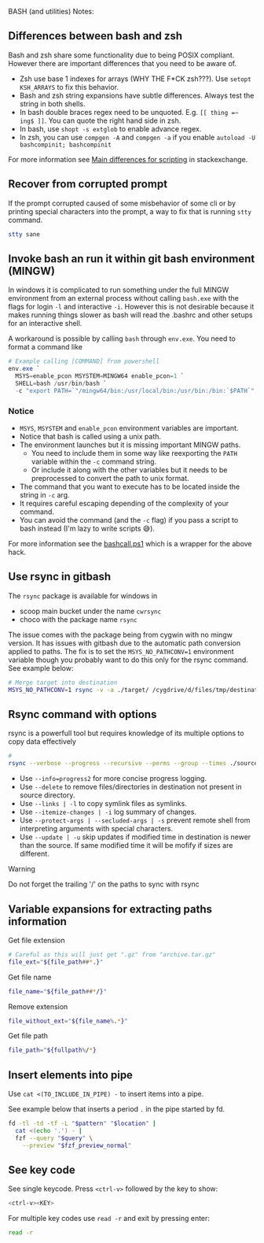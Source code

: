 BASH (and utilities) Notes:

## Differences between bash and zsh

Bash and zsh share some functionality due to being POSIX compliant. However there are important differences that you need to be aware of.

- Zsh use base 1 indexes for arrays (WHY THE F\*CK zsh???). Use `setopt KSH_ARRAYS` to fix this behavior.
- Bash and zsh string expansions have subtle differences. Always test the string in both shells.
- In bash double braces regex need to be unquoted. E.g. `[[ thing =~ ing$ ]]`. You can quote the right hand side in zsh.
- In bash, use `shopt -s extglob` to enable advance regex.
- In zsh, you can use `compgen -A` and `compgen -a` if you enable `autoload -U bashcompinit; bashcompinit`

For more information see [Main differences for scripting](https://apple.stackexchange.com/a/361957) in stackexchange.

## Recover from corrupted prompt

If the prompt corrupted caused of some misbehavior of some cli or by printing special characters into the prompt, a way to fix that is running `stty` command.

```bash
stty sane
```

## Invoke bash an run it within git bash environment (MINGW)

In windows it is complicated to run something under the full MINGW environment from an external process without calling `bash.exe` with the flags for login `-l` and interactive `-i`. However this is not desirable because it makes running things slower as bash will read the .bashrc and other setups for an interactive shell.

A workaround is possible by calling `bash` through `env.exe`. You need to format a command like

```powershell
# Example calling [COMMAND] from powershell
env.exe `
  MSYS=enable_pcon MSYSTEM=MINGW64 enable_pcon=1 `
  SHELL=bash /usr/bin/bash `
  -c "export PATH=`"/mingw64/bin:/usr/local/bin:/usr/bin:/bin:`$PATH`"; [COMMAND]"
```

### Notice

- `MSYS`, `MSYSTEM` and `enable_pcon` environment variables are important.
- Notice that bash is called using a unix path.
- The environment launches but it is missing important MINGW paths.
  - You need to include them in some way like reexporting the `PATH` variable within the `-c` command string.
  - Or include it along with the other variables but it needs to be preprocessed to convert the path to unix format.
- The command that you want to execute has to be located inside the string in `-c` arg.
- It requires careful escaping depending of the complexity of your command.
- You can avoid the command (and the `-c` flag) if you pass a script to bash instead (I'm lazy to write scripts 😅).

For more information see the [bashcall.ps1](../bin/bashcall.ps1) which is a wrapper for the above hack.

## Use rsync in gitbash

The `rsync` package is available for windows in

- scoop main bucket under the name `cwrsync`
- choco with the package name `rsync`

The issue comes with the package being from cygwin with no mingw version.
It has issues with gitbash due to the automatic path conversion applied to paths.
The fix is to set the `MSYS_NO_PATHCONV=1` environment variable though you probably want to do this only for the rsync command.
See example below:

```bash
# Merge target into destination
MSYS_NO_PATHCONV=1 rsync -v -a ./target/ /cygdrive/d/files/tmp/destination/
```

## Rsync command with options

rsync is a powerfull tool but requires knowledge of its multiple options
to copy data effectively

```bash
#
rsync --verbose --progress --recursive --perms --group --times ./source/ ./destination/ # --delete

```

- Use `--info=progress2` for more concise progress logging.
- Use `--delete` to remove files/directories in destination not present in source directory.
- Use `--links | -l` to copy symlink files as symlinks.
- Use `--itemize-changes | -i` log summary of changes.
- Use `--protect-args | --secluded-args | -s` prevent remote shell from interpreting arguments with special characters.
- Use `--update | -u` skip updates if modified time in destination is newer than the source. If same modified time it will be mofify if sizes are different.

> [!WARNING]
> Do not forget the trailing '/' on the paths to sync with rsync

## Variable expansions for extracting paths information

Get file extension

```bash
# Careful as this will just get ".gz" from "archive.tar.gz"
file_ext="${file_path##*.}"
```

Get file name

```bash
file_name="${file_path##*/}"
```

Remove extension

```bash
file_without_ext="${file_name%.*}"
```

Get file path

```bash
file_path="${fullpath%/*}
```

## Insert elements into pipe

Use `cat <(TO_INCLUDE_IN_PIPE) -` to insert items into a pipe.

See example below that inserts a period `.` in the pipe started by fd.

```bash
fd -tl -td -tf -L "$pattern" "$location" |
  cat <(echo '.') - |
  fzf --query "$query" \
    --preview "$fzf_preview_normal"
```

## See key code

See single keycode. Press `<ctrl-v>` followed by the key to show:

```bash
<ctrl-v><KEY>
```

For multiple key codes use `read -r` and exit by pressing enter:

```bash
read -r
```

